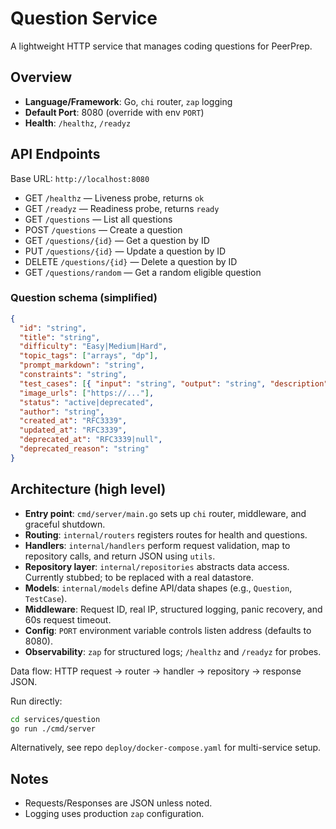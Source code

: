 # Question Service

A lightweight HTTP service that manages coding questions for PeerPrep.

## Overview
- **Language/Framework**: Go, `chi` router, `zap` logging
- **Default Port**: 8080 (override with env `PORT`)
- **Health**: `/healthz`, `/readyz`

## API Endpoints
Base URL: `http://localhost:8080`

- GET `/healthz` — Liveness probe, returns `ok`
- GET `/readyz` — Readiness probe, returns `ready`
- GET `/questions` — List all questions
- POST `/questions` — Create a question
- GET `/questions/{id}` — Get a question by ID
- PUT `/questions/{id}` — Update a question by ID
- DELETE `/questions/{id}` — Delete a question by ID
- GET `/questions/random` — Get a random eligible question

### Question schema (simplified)
```json
{
  "id": "string",
  "title": "string",
  "difficulty": "Easy|Medium|Hard",
  "topic_tags": ["arrays", "dp"],
  "prompt_markdown": "string",
  "constraints": "string",
  "test_cases": [{ "input": "string", "output": "string", "description": "string" }],
  "image_urls": ["https://..."],
  "status": "active|deprecated",
  "author": "string",
  "created_at": "RFC3339",
  "updated_at": "RFC3339",
  "deprecated_at": "RFC3339|null",
  "deprecated_reason": "string"
}
```

## Architecture (high level)
- **Entry point**: `cmd/server/main.go` sets up `chi` router, middleware, and graceful shutdown.
- **Routing**: `internal/routers` registers routes for health and questions.
- **Handlers**: `internal/handlers` perform request validation, map to repository calls, and return JSON using `utils`.
- **Repository layer**: `internal/repositories` abstracts data access. Currently stubbed; to be replaced with a real datastore.
- **Models**: `internal/models` define API/data shapes (e.g., `Question`, `TestCase`).
- **Middleware**: Request ID, real IP, structured logging, panic recovery, and 60s request timeout.
- **Config**: `PORT` environment variable controls listen address (defaults to 8080).
- **Observability**: `zap` for structured logs; `/healthz` and `/readyz` for probes.

Data flow: HTTP request → router → handler → repository → response JSON.

Run directly:
```bash
cd services/question
go run ./cmd/server
```

Alternatively, see repo `deploy/docker-compose.yaml` for multi-service setup.

## Notes
- Requests/Responses are JSON unless noted.
- Logging uses production `zap` configuration.